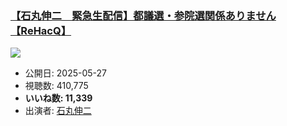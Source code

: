 ### [【石丸伸二　緊急生配信】都議選・参院選関係ありません【ReHacQ】](https://www.youtube.com/watch?v=S4cdBdh5v_U)
[![](https://img.youtube.com/vi/S4cdBdh5v_U/sddefault.jpg)](https://www.youtube.com/watch?v=S4cdBdh5v_U)
-   公開日: 2025-05-27
-   視聴数: 410,775
-   **いいね数: 11,339**
-   出演者: [石丸伸二](/rehacq_fan/people/石丸伸二 "wikilink")
